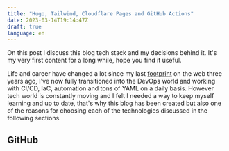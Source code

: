 ```yaml
---
title: "Hugo, Tailwind, Cloudflare Pages and GitHub Actions"
date: 2023-03-14T19:14:47Z
draft: true
language: en
---
```


On this post I discuss this blog tech stack and my decisions behind it. It's my very first content for a long while, hope you find it useful.

<!--more-->

Life and career have changed a lot since my last [footprint](https://medium.com/sysvale/iac-infraestrutura-como-c%C3%B3digo-c514a869b88d) on the web three years ago, I've now fully transitioned into the DevOps world and working with CI/CD, IaC, automation and tons of YAML on a daily basis. However tech world is constantly moving and I felt I needed a way to keep myself learning and up to date, that's why this blog has been created but also one of the reasons for choosing each of the technologies discussed in the following sections.

## GitHub
